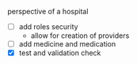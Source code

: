 perspective of a hospital
- [ ] add roles security
  - allow for creation of providers
- [ ] add medicine and medication
- [x] test and validation check
